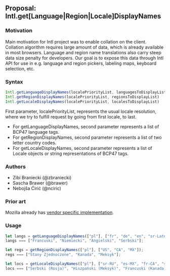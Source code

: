 ## Proposal: Intl.get[Language|Region|Locale]DisplayNames

### Motivation
Main motivation for Intl project was to enable collation on the client. Collation algorithm requires large amount of data, which is already available in most browsers. Language and region name translations also carry steep data size penalty for developers. Our goal is to expose this data through Intl API for use in e.g. language and region pickers, labeling maps, keyboard selection, etc.

### Syntax
```js
Intl.getLanguageDisplayNames(localePriorityList, languagesToDisplayList)
Intl.getRegionDisplayNames(localePriorityList, regionsToDisplayList)
Intl.getLocaleDisplayNames(localePriorityList, localesToDisplayList)
```
First parameter, localePriorityList, represents the usual locale resolution, where we try to fulfill request by going from first locale, to last.

* For getLanguageDisplayNames, second parameter represents a list of BCP47 language tags.
* For getRegionDisplayNames, second parameter represents a list of two letter country codes.
* For getLocaleDisplayNames, second parameter represents a list of Locale objects or string representations of BCP47 tags.

### Authors
* Zibi Braniecki (@zbraniecki)
* Sascha Brawer (@brawer)
* Nebojša Ćirić (@nciric)

### Prior art
Mozilla already has [vendor specific implementation](https://firefox-source-docs.mozilla.org/intl/dataintl.html#mozintl-getlanguagedisplaynames-locales-langcodes).

### Usage

```js
let langs = getLanguageDisplayNames(["pl"], ["fr", "de", "en", "sr-Latn-XK"]);
langs === ["Francuski", "Niemiecki", "Angielski", "Serbski"];

let regs = getRegionDisplayNames(["pl"], ["US", "CA", "MX"]);
regs === ["Stany Zjednoczone", "Kanada", "Meksyk"];

let locs = getLocaleDisplayNames(["pl"], ["sr-RU", "es-MX", "fr-CA", "sr-Latn-XK"]);
locs === ["Serbski (Rosja)", "Hiszpański (Meksyk)", "Francuski (Kanada)", "Serbski (Łacińskie, Kosowo)"];
```
